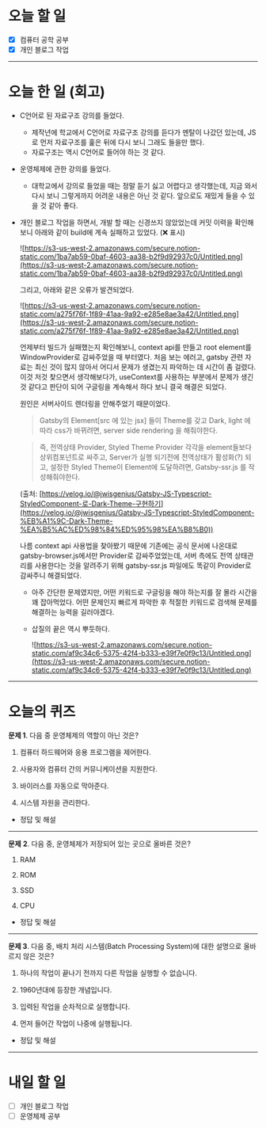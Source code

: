 # 오늘 할 일

- [x] 컴퓨터 공학 공부
- [x] 개인 블로그 작업

---

# 오늘 한 일 (회고)

- C언어로 된 자료구조 강의를 들었다.
  - 제작년에 학교에서 C언어로 자료구조 강의를 듣다가 멘탈이 나갔던 있는데, JS로 먼저 자료구조를 훑은 뒤에 다시 보니 그래도 들을만 했다.
  - 자료구조는 역시 C언어로 들어야 하는 것 같다.
- 운영체제에 관한 강의를 들었다.

  - 대학교에서 강의로 들었을 때는 정말 듣기 싫고 어렵다고 생각했는데, 지금 와서 다시 보니 그렇게까지 어려운 내용은 아닌 것 같다. 앞으로도 재밌게 들을 수 있을 것 같아 좋다.

- 개인 블로그 작업을 하면서, 개발 할 때는 신경쓰지 않았었는데 커밋 이력을 확인해보니 아래와 같이 build에 계속 실패하고 있었다. (❌ 표시)

  ![https://s3-us-west-2.amazonaws.com/secure.notion-static.com/1ba7ab59-0baf-4603-aa38-b2f9d92937c0/Untitled.png](https://s3-us-west-2.amazonaws.com/secure.notion-static.com/1ba7ab59-0baf-4603-aa38-b2f9d92937c0/Untitled.png)

  그리고, 아래와 같은 오류가 발견되었다.

  ![https://s3-us-west-2.amazonaws.com/secure.notion-static.com/a275f76f-1f89-41aa-9a92-e285e8ae3a42/Untitled.png](https://s3-us-west-2.amazonaws.com/secure.notion-static.com/a275f76f-1f89-41aa-9a92-e285e8ae3a42/Untitled.png)

  언제부터 빌드가 실패했는지 확인해보니, context api를 만들고 root element를 WindowProvider로 감싸주었을 때 부터였다. 처음 보는 에러고, gatsby 관련 자료는 최신 것이 많지 않아서 어디서 문제가 생겼는지 파악하는 데 시간이 좀 걸렸다. 이것 저것 찾으면서 생각해보다가, useContext를 사용하는 부분에서 문제가 생긴 것 같다고 판단이 되어 구글링을 계속해서 하다 보니 결국 해결은 되었다.

  원인은 서버사이드 렌더링을 안해주었기 때문이었다.

  > Gatsby의 Element[src 에 있는 jsx] 들이 Theme를 갖고 Dark, light 에 따라 css가 바뀌려면, server side rendering 을 해줘야한다.

  > 즉, 전역상태 Provider, Styled Theme Provider 각각을 element들보다 상위컴포넌트로 싸주고, Server가 실행 되기전에 전역상태가 활성화(?) 되고, 설정한 Styled Theme이 Element에 도달하려면, Gatsby-ssr.js 를 작성해줘야한다.

  (출처: [https://velog.io/@jwisgenius/Gatsby-JS-Typescript-StyledComponent-로-Dark-Theme-구현하기](https://velog.io/@jwisgenius/Gatsby-JS-Typescript-StyledComponent-%EB%A1%9C-Dark-Theme-%EA%B5%AC%ED%98%84%ED%95%98%EA%B8%B0))

  나름 context api 사용법을 찾아봤기 때문에 기존에는 공식 문서에 나온대로 gatsby-browser.js에서만 Provider로 감싸주었었는데, 서버 측에도 전역 상태관리를 사용한다는 것을 알려주기 위해 gatsby-ssr.js 파일에도 똑같이 Provider로 감싸주니 해결되었다.

  - 아주 간단한 문제였지만, 어떤 키워드로 구글링을 해야 하는지를 잘 몰라 시간을 꽤 잡아먹었다. 어떤 문제인지 빠르게 파악한 후 적절한 키워드로 검색해 문제를 해결하는 능력을 길러야겠다.
  - 삽질의 끝은 역시 뿌듯하다.

    ![https://s3-us-west-2.amazonaws.com/secure.notion-static.com/af9c34c6-5375-42f4-b333-e39f7e0f9c13/Untitled.png](https://s3-us-west-2.amazonaws.com/secure.notion-static.com/af9c34c6-5375-42f4-b333-e39f7e0f9c13/Untitled.png)

---

# 오늘의 퀴즈

**문제 1**. 다음 중 운영체제의 역할이 아닌 것은?

1. 컴퓨터 하드웨어와 응용 프로그램을 제어한다.

2. 사용자와 컴퓨터 간의 커뮤니케이션을 지원한다.

3. 바이러스를 자동으로 막아준다.

4. 시스템 자원을 관리한다.

- 정답 및 해설

---

**문제** **2**. 다음 중, 운영체제가 저장되어 있는 곳으로 올바른 것은?

1. RAM

2. ROM

3. SSD

4. CPU

- 정답 및 해설

---

**문제 3**. 다음 중, 배치 처리 시스템(Batch Processing System)에 대한 설명으로 올바르지 않은 것은?

1. 하나의 작업이 끝나기 전까지 다른 작업을 실행할 수 없습니다.

2. 1960년대에 등장한 개념입니다.

3. 입력된 작업을 순차적으로 실행합니다.

4. 먼저 들어간 작업이 나중에 실행됩니다.

- 정답 및 해설

---

# 내일 할 일

- [ ] 개인 블로그 작업
- [ ] 운영체제 공부
